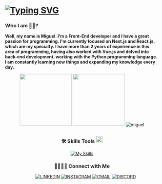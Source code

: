# [![Typing SVG](https://readme-typing-svg.herokuapp.com/?color=3a86ff&size=35&center=true&vCenter=true&width=1000&lines=What's+going+on,+Welcome+to+my+github+;Dev+Front-End)](https://git.io/typing-svg)

### Who I am 👦🏾?

<p>
  <strong>
    Well, my name is Miguel. I'm a Front-End developer and I have a great passion for programming. I'm currently focused on Next.js and React.js, which are my specialty. I have more than 2 years of experience in this area of ​​programming, having also worked with Vue.js and delved into back-end development, working with the Python programming language. I am constantly learning new things and expanding my knowledge every day.
  </strong>
</p>

<div style="display: inline_block" align="center ">
  <img height="170em" src="https://github-readme-stats.vercel.app/api?username=Miguel-ectil&show_icons=true&theme=tokyonight"/>
  <img left='2px' height="170em" src="https://github-readme-stats.vercel.app/api/top-langs/?username=Miguel-ectil&layout=compact&theme=tokyonight"/>
  <img align="center" src="https://github-readme-streak-stats.herokuapp.com/?user=Miguel-ectil&theme=radical" alt="miguel" />
</div>

##

<div align="center">
  <h3>🛠 Skills Tools <img src="https://media2.giphy.com/media/QssGEmpkyEOhBCb7e1/giphy.gif?cid=ecf05e47a0n3gi1bfqntqmob8g9aid1oyj2wr3ds3mg700bl&rid=giphy.gif" width ="22"></h3>

  [![My Skills](https://skillicons.dev/icons?i=html,css,js,ts,bootstrap,materialui,tailwind,react,nextjs,vue,python,docker,postman,figma)](https://skillicons.dev)

  ###
  <h3>🫱🏼‍🫲🏾 Connect with Me</h3>

  &nbsp; &nbsp; &nbsp;
    [![LINKEDIN](https://img.shields.io/badge/Linkedin-black?style=for-the-badge&logo=linkedin)](https://www.linkedin.com/in/miguel-ectil-a54063267)
    [![INSTAGRAM](https://img.shields.io/badge/Instagram-black?style=for-the-badge&logo=instagram)](https://www.instagram.com/ectil_miguel)
    [![GMAIL](https://img.shields.io/badge/Gmail-black?style=for-the-badge&logo=gmail)](mailto:ectilmiguelmiguelectil@gmail.com)
    [![DISCORD](https://img.shields.io/badge/Discord-black?style=for-the-badge&logo=discord)](https://discordapp.com/users/850006673815765083/850006673815765085)
</div>
